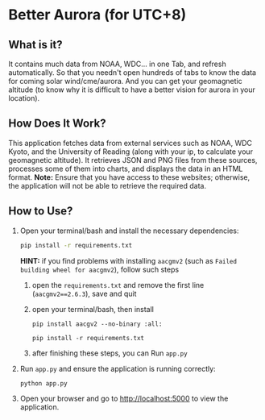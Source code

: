 # Better Aurora (for UTC+8)

## What is it?

It contains much data from NOAA, WDC... in one Tab, and refresh automatically. So that you needn't open hundreds of tabs to know the data for coming solar wind/cme/aurora. And you can get your geomagnetic altitude (to know why it is difficult to have a better vision for aurora in your location).

## How Does It Work?

This application fetches data from external services such as NOAA, WDC Kyoto, and the University of Reading (along with your ip, to calculate your geomagnetic altitude). It retrieves JSON and PNG files from these sources, processes some of them into charts, and displays the data in an HTML format. **Note:** Ensure that you have access to these websites; otherwise, the application will not be able to retrieve the required data.

## How to Use?

1. Open your terminal/bash and install the necessary dependencies:

   ```bash
   pip install -r requirements.txt
   ```

   **HINT:** if you find problems with installing `aacgmv2` (such as `Failed building wheel for aacgmv2`), follow such steps

   1. open the `requirements.txt` and remove the first line (`aacgmv2==2.6.3`), save and quit

   2. open your terminal/bash, then install

      `pip install aacgv2 --no-binary :all:`

       `pip install -r requirements.txt `

   3. after finishing these steps, you can Run `app.py`

2. Run `app.py` and ensure the application is running correctly:

   ```bash
   python app.py
   ```

3. Open your browser and go to [http://localhost:5000](http://localhost:5000) to view the application.
